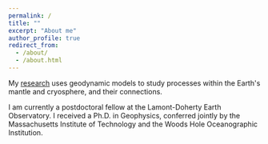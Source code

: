 ```yaml
---
permalink: /
title: ""
excerpt: "About me"
author_profile: true
redirect_from: 
  - /about/
  - /about.html
---
```

My [research](https://fionaclerc.github.io/research) uses geodynamic models to study processes within the Earth's mantle and cryosphere, and their connections.

I am currently a postdoctoral fellow at the Lamont-Doherty Earth Observatory. I received a Ph.D. in Geophysics, conferred jointly by the Massachusetts Institute of Technology and the Woods Hole Oceanographic Institution.
